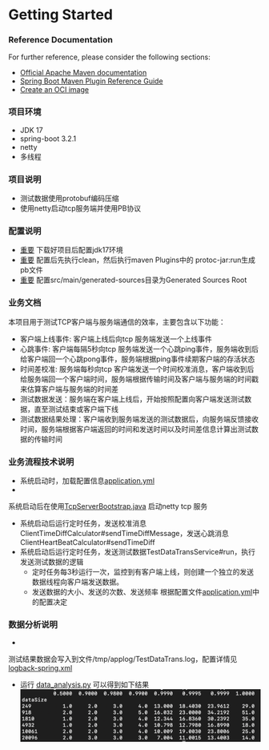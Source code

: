 # Getting Started

### Reference Documentation

For further reference, please consider the following sections:

* [Official Apache Maven documentation](https://maven.apache.org/guides/index.html)
* [Spring Boot Maven Plugin Reference Guide](https://docs.spring.io/spring-boot/docs/3.2.1/maven-plugin/reference/html/)
* [Create an OCI image](https://docs.spring.io/spring-boot/docs/3.2.1/maven-plugin/reference/html/#build-image)

### 项目环境

* JDK 17
* spring-boot 3.2.1
* netty
* 多线程

### 项目说明

* 测试数据使用protobuf编码压缩
* 使用netty启动tcp服务端并使用PB协议

### 配置说明

* [重要]() 下载好项目后配置jdk17环境
* [重要]() 配置后先执行clean，然后执行maven Plugins中的 protoc-jar:run生成pb文件
* [重要]() 配置src/main/generated-sources目录为Generated Sources Root

### 业务文档

本项目用于测试TCP客户端与服务端通信的效率，主要包含以下功能：

* 客户端上线事件: 客户端上线后向tcp 服务端发送一个上线事件
* 心跳事件: 客户端每隔5秒向tcp 服务端发送一个心跳ping事件，服务端收到后给客户端回一个心跳pong事件，服务端根据ping事件续期客户端的存活状态
* 时间差校准: 服务端每秒向tcp 客户端发送一个时间校准消息，客户端收到后给服务端回一个客户端时间，服务端根据传输时间及客户端与服务端的时间戳来估算客户端与服务端的时间差
* 测试数据发送：服务端在客户端上线后，开始按照配置向客户端发送测试数据，直至测试结束或客户端下线
* 测试数据结果处理：客户端收到服务端发送的测试数据后，向服务端反馈接收时间，服务端根据客户端返回的时间和发送时间以及时间差信息计算出测试数据的传输时间

### 业务流程技术说明

* 系统启动时，加载配置信息[application.yml](src%2Fmain%2Fresources%2Fapplication.yml)
*
系统启动后在使用[TcpServerBootstrap.java](src%2Fmain%2Fjava%2Fnet%2Fitfeng%2Fnettytcpdemoserver%2Fserver%2FTcpServerBootstrap.java)
启动netty tcp 服务
* 系统启动后运行定时任务，发送校准消息ClientTimeDiffCalculator#sendTimeDiffMessage，发送心跳消息ClientHeartBeatCalculator#sendTimeDiff
* 系统启动后运行定时任务，发送测试数据TestDataTransService#run，执行发送测试数据的逻辑
    * 定时任务每3秒运行一次，监控到有客户端上线，则创建一个独立的发送数据线程向客户端发送数据。
    * 发送数据的大小、发送的次数、发送频率 根据配置文件[application.yml](src%2Fmain%2Fresources%2Fapplication.yml)中的配置决定

### 数据分析说明

*
测试结果数据会写入到文件/tmp/applog/TestDataTrans.log，配置详情见[logback-spring.xml](src%2Fmain%2Fresources%2Flogback-spring.xml)
* 运行 [data_analysis.py](script%2Fdata_analysis.py) 可以得到如下结果
  ![img.png](img.png)